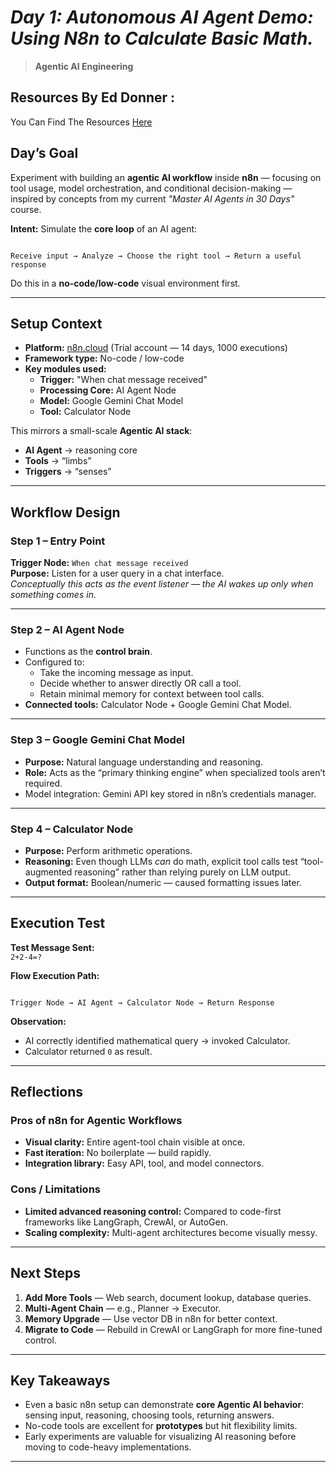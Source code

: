 # *Day 1: Autonomous AI Agent Demo: Using N8n to Calculate Basic Math.*
> **Agentic AI Engineering**

## Resources By Ed Donner :
You Can Find The Resources [Here](https://edwarddonner.com/2025/04/21/the-complete-agentic-ai-engineering-course/)

## Day’s Goal
Experiment with building an **agentic AI workflow** inside **n8n** — focusing on tool usage, model orchestration, and conditional decision-making — inspired by concepts from my current *"Master AI Agents in 30 Days"* course.

**Intent:** Simulate the **core loop** of an AI agent:
```

Receive input → Analyze → Choose the right tool → Return a useful response

```
Do this in a **no-code/low-code** visual environment first.

---

## Setup Context
- **Platform:** [n8n.cloud]() (Trial account — 14 days, 1000 executions)
- **Framework type:** No-code / low-code
- **Key modules used:**
  - **Trigger:** "When chat message received"
  - **Processing Core:** AI Agent Node
  - **Model:** Google Gemini Chat Model
  - **Tool:** Calculator Node

This mirrors a small-scale **Agentic AI stack**:
- **AI Agent** → reasoning core
- **Tools** → “limbs”
- **Triggers** → “senses”

---

## Workflow Design

### **Step 1 – Entry Point**
**Trigger Node:** `When chat message received`  
**Purpose:** Listen for a user query in a chat interface.  
_Conceptually this acts as the event listener — the AI wakes up only when something comes in._

---

### **Step 2 – AI Agent Node**
- Functions as the **control brain**.
- Configured to:
  - Take the incoming message as input.
  - Decide whether to answer directly OR call a tool.
  - Retain minimal memory for context between tool calls.
- **Connected tools:** Calculator Node + Google Gemini Chat Model.

---

### **Step 3 – Google Gemini Chat Model**
- **Purpose:** Natural language understanding and reasoning.
- **Role:** Acts as the “primary thinking engine” when specialized tools aren’t required.
- Model integration: Gemini API key stored in n8n’s credentials manager.

---

### **Step 4 – Calculator Node**
- **Purpose:** Perform arithmetic operations.
- **Reasoning:** Even though LLMs *can* do math, explicit tool calls test “tool-augmented reasoning” rather than relying purely on LLM output.
- **Output format:** Boolean/numeric — caused formatting issues later.

---

## Execution Test

**Test Message Sent:**  
`2+2-4=?`

**Flow Execution Path:**
```

Trigger Node → AI Agent → Calculator Node → Return Response

```

**Observation:**
- AI correctly identified mathematical query → invoked Calculator.
- Calculator returned `0` as result.

---

## Reflections

### **Pros of n8n for Agentic Workflows**
- **Visual clarity:** Entire agent-tool chain visible at once.
- **Fast iteration:** No boilerplate — build rapidly.
- **Integration library:** Easy API, tool, and model connectors.

### **Cons / Limitations**
- **Limited advanced reasoning control:** Compared to code-first frameworks like LangGraph, CrewAI, or AutoGen.
- **Scaling complexity:** Multi-agent architectures become visually messy.

---

## Next Steps
1. **Add More Tools** — Web search, document lookup, database queries.
2. **Multi-Agent Chain** — e.g., Planner → Executor.
3. **Memory Upgrade** — Use vector DB in n8n for better context.
4. **Migrate to Code** — Rebuild in CrewAI or LangGraph for more fine-tuned control.

---

## Key Takeaways
- Even a basic n8n setup can demonstrate **core Agentic AI behavior**: sensing input, reasoning, choosing tools, returning answers.
- No-code tools are excellent for **prototypes** but hit flexibility limits.
- Early experiments are valuable for visualizing AI reasoning before moving to code-heavy implementations.

---

